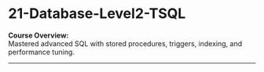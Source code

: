 ﻿# 21-Database-Level2-TSQL

**Course Overview:**  
Mastered advanced SQL with stored procedures, triggers, indexing, and performance tuning.  

---
